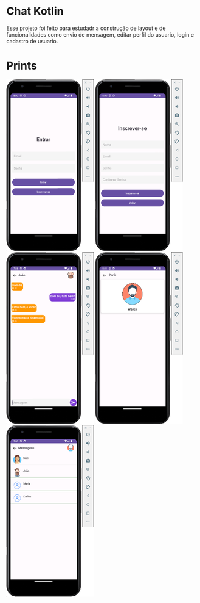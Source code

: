 
# Chat Kotlin

Esse projeto foi feito para estudadr a construção de layout e de funcionalidades como envio de mensagem, editar perfil do usuario, login e cadastro de usuario.

# Prints
<img width="230" height="450" src="https://github.com/walex36/kotlin_chat/blob/master/imgs/signIn.png?raw=true"> <img width="230" height="450" src="https://github.com/walex36/kotlin_chat/blob/master/imgs/signUp.png?raw=true"> <img width="230" height="450" src="https://github.com/walex36/kotlin_chat/blob/master/imgs/friends.png?raw=true"> <img width="230" height="450" src="https://github.com/walex36/kotlin_chat/blob/master/imgs/profile.png?raw=true"> <img width="230" height="450" src="https://github.com/walex36/kotlin_chat/blob/master/imgs/chat.png?raw=true"> 
